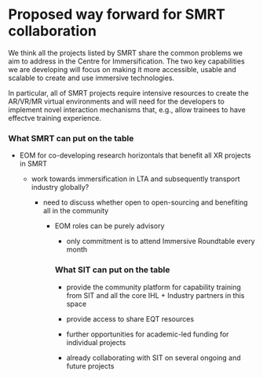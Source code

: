 Proposed way forward for SMRT collaboration
===========================================

We think all the projects listed by SMRT share the common problems we aim to address in the Centre for Immersification. The two key capabilities we are developing will focus on making it more accessible, usable and scalable to create and use immersive technologies.

In particular, all of SMRT projects require intensive resources to create the AR/VR/MR virtual environments and will need for the developers to implement novel interaction mechanisms that, e.g., allow trainees to have effectve training experience.

### What SMRT can put on the table

-   EOM for co-developing research horizontals that benefit all XR projects in SMRT

    -   work towards immersification in LTA and subsequently transport industry globally?

        -   need to discuss whether open to open-sourcing and benefiting all in the community

            -   EOM roles can be purely advisory

                -   only commitment is to attend Immersive Roundtable every month

                ### What SIT can put on the table

                -   provide the community platform for capability training from SIT and all the core IHL + Industry partners in this space

                -   provide access to share EQT resources

                -   further opportunities for academic-led funding for individual projects

                -   already collaborating with SIT on several ongoing and future projects

